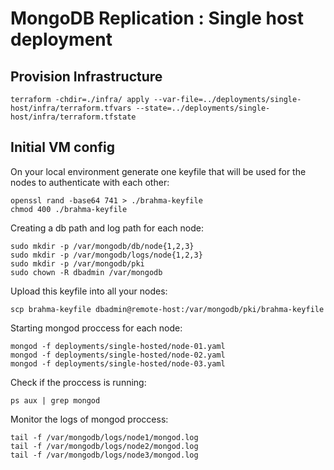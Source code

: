 # MongoDB Replication : Single host deployment

## Provision Infrastructure

```
terraform -chdir=./infra/ apply --var-file=../deployments/single-host/infra/terraform.tfvars --state=../deployments/single-host/infra/terraform.tfstate
```

## Initial VM config

On your local environment generate one keyfile that will be used for the nodes to authenticate with each other:

```
openssl rand -base64 741 > ./brahma-keyfile
chmod 400 ./brahma-keyfile
```

Creating a db path and log path for each node:

```
sudo mkdir -p /var/mongodb/db/node{1,2,3}
sudo mkdir -p /var/mongodb/logs/node{1,2,3}
sudo mkdir -p /var/mongodb/pki
sudo chown -R dbadmin /var/mongodb
```

Upload this keyfile into all your nodes:
```
scp brahma-keyfile dbadmin@remote-host:/var/mongodb/pki/brahma-keyfile
```

Starting mongod proccess for each node:

```
mongod -f deployments/single-hosted/node-01.yaml
mongod -f deployments/single-hosted/node-02.yaml
mongod -f deployments/single-hosted/node-03.yaml
```

Check if the proccess is running:
```
ps aux | grep mongod
```

Monitor the logs of mongod proccess:
```
tail -f /var/mongodb/logs/node1/mongod.log
tail -f /var/mongodb/logs/node2/mongod.log
tail -f /var/mongodb/logs/node3/mongod.log
```